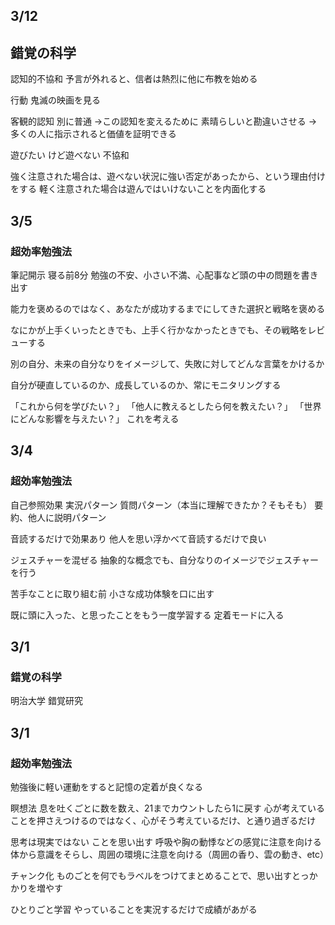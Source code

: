 ## 3/12
## 錯覚の科学

認知的不協和
予言が外れると、信者は熱烈に他に布教を始める

行動
鬼滅の映画を見る

客観的認知
別に普通
→この認知を変えるために 素晴らしいと勘違いさせる
→多くの人に指示されると価値を証明できる

遊びたい けど遊べない
不協和

強く注意された場合は、遊べない状況に強い否定があったから、という理由付けをする
軽く注意された場合は遊んではいけないことを内面化する

## 3/5
### 超効率勉強法
筆記開示
寝る前8分
勉強の不安、小さい不満、心配事など頭の中の問題を書き出す

能力を褒めるのではなく、あなたが成功するまでにしてきた選択と戦略を褒める

なにかが上手くいったときでも、上手く行かなかったときでも、その戦略をレビューする

別の自分、未来の自分なりをイメージして、失敗に対してどんな言葉をかけるか

自分が硬直しているのか、成長しているのか、常にモニタリングする

「これから何を学びたい？」
「他人に教えるとしたら何を教えたい？」
「世界にどんな影響を与えたい？」
これを考える

## 3/4
### 超効率勉強法
自己参照効果
実況パターン
質問パターン（本当に理解できたか？そもそも）
要約、他人に説明パターン

音読するだけで効果あり
他人を思い浮かべて音読するだけで良い

ジェスチャーを混ぜる
抽象的な概念でも、自分なりのイメージでジェスチャーを行う

苦手なことに取り組む前
小さな成功体験を口に出す

既に頭に入った、と思ったことをもう一度学習する
定着モードに入る

## 3/1
### 錯覚の科学
明治大学 錯覚研究

## 3/1
### 超効率勉強法
勉強後に軽い運動をすると記憶の定着が良くなる

瞑想法
息を吐くごとに数を数え、21までカウントしたら1に戻す
心が考えていることを押さえつけるのではなく、心がそう考えているだけ、と通り過ぎるだけ

思考は現実ではない ことを思い出す
呼吸や胸の動悸などの感覚に注意を向ける
体から意識をそらし、周囲の環境に注意を向ける（周囲の香り、雲の動き、etc）

チャンク化
ものごとを何でもラベルをつけてまとめることで、思い出すとっかかりを増やす

ひとりごと学習
やっていることを実況するだけで成績があがる
